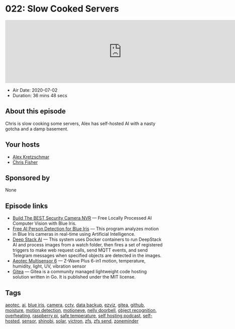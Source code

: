 # 022: Slow Cooked Servers

<iframe src="https://player.fireside.fm/v2/dUlrHQih+3qHmnlt9?theme=dark" width="740" height="200" frameborder="0" scrolling="no"></iframe>

* Air Date: 2020-07-02
* Duration: 36 mins 48 secs

## About this episode

Chris is slow cooking some servers, Alex has self-hosted AI with a nasty gotcha and a damp basement.

## Your hosts
* [Alex Kretzschmar](https://selfhosted.show/hosts/alexktz)
* [Chris Fisher](https://selfhosted.show/hosts/chrislas)

## Sponsored by

None



## Episode links

  * [Build The BEST Security Camera NVR](https://www.youtube.com/watch?v=fwoonl5JKgo "Build The BEST Security Camera NVR") — Free Locally Processed AI Computer Vision with Blue Iris. 
  * [Free AI Person Detection for Blue Iris](https://ipcamtalk.com/threads/tool-tutorial-free-ai-person-detection-for-blue-iris.37330/ "Free AI Person Detection for Blue Iris") — This program analyzes motion in Blue Iris cameras in real-time using Artificial Intelligence. 
  * [Deep Stack AI](https://github.com/danecreekphotography/node-deepstackai-trigger/wiki "Deep Stack AI") — This system uses Docker containers to run DeepStack AI and process images from a watch folder, then fires a set of registered triggers to make web request calls, send MQTT events, and send Telegram messages when specified objects are detected in the images.
  * [Aeotec Multisensor 6](https://www.amazon.com/Aeotec-Multisensor-temperature-humidity-vibration/dp/B0151Z8ZQY "Aeotec Multisensor 6") — Z-Wave Plus 6-in1 motion, temperature, humidity, light, UV, vibration sensor
  * [Gitea](https://gitea.io/en-us/ "Gitea") — Gitea is a community managed lightweight code hosting solution written in Go. It is published under the MIT license.



## Tags

[aeotec](https://selfhosted.show/tags/aeotec), [ai](https://selfhosted.show/tags/ai), [blue iris](https://selfhosted.show/tags/blue%20iris), [camera](https://selfhosted.show/tags/camera), [cctv](https://selfhosted.show/tags/cctv), [data backup](https://selfhosted.show/tags/data%20backup), [ezviz](https://selfhosted.show/tags/ezviz), [gitea](https://selfhosted.show/tags/gitea), [github](https://selfhosted.show/tags/github), [moisture](https://selfhosted.show/tags/moisture), [motion detection](https://selfhosted.show/tags/motion%20detection), [motioneye](https://selfhosted.show/tags/motioneye), [nelly doorbell](https://selfhosted.show/tags/nelly%20doorbell), [object recognition](https://selfhosted.show/tags/object%20recognition), [overheating](https://selfhosted.show/tags/overheating), [raspberry pi](https://selfhosted.show/tags/raspberry%20pi), [safe temperature](https://selfhosted.show/tags/safe%20temperature), [self hosting podcast](https://selfhosted.show/tags/self%20hosting%20podcast), [self-hosted](https://selfhosted.show/tags/self-hosted), [sensor](https://selfhosted.show/tags/sensor), [shinobi](https://selfhosted.show/tags/shinobi), [solar](https://selfhosted.show/tags/solar), [victron](https://selfhosted.show/tags/victron), [zfs](https://selfhosted.show/tags/zfs), [zfs send](https://selfhosted.show/tags/zfs%20send), [zoneminder](https://selfhosted.show/tags/zoneminder)